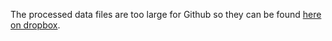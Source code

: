 The processed data files are too large for Github so they can be found [here on dropbox](https://www.dropbox.com/sh/552g57uu1v5quld/AABW476XcxAKAfDRcwraI7EHa?dl=0).
